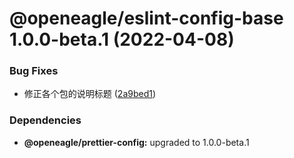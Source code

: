 # @openeagle/eslint-config-base 1.0.0-beta.1 (2022-04-08)


### Bug Fixes

* 修正各个包的说明标题 ([2a9bed1](https://github.com/openeagle/standard/commit/2a9bed122523945df6b7bb3dcddb117ddf738598))





### Dependencies

* **@openeagle/prettier-config:** upgraded to 1.0.0-beta.1
